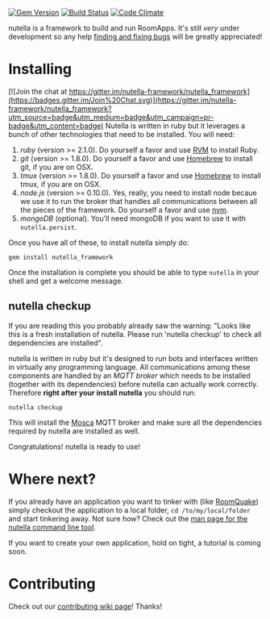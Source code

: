 
[![Gem Version](https://badge.fury.io/rb/nutella_framework.svg)](http://badge.fury.io/rb/nutella_framework) 
[![Build Status](https://travis-ci.org/nutella-framework/nutella_framework.svg?branch=master)](https://travis-ci.org/nutella-framework/nutella_framework)
[![Code Climate](https://codeclimate.com/github/nutella-framework/nutella_framework/badges/gpa.svg)](https://codeclimate.com/github/nutella-framework/nutella_framework)

nutella is a framework to build and run RoomApps. It's still _very_ under development so any help [finding and fixing bugs](https://github.com/nutella-framework/nutella_framework/issues) will be greatly appreciated!

# Installing

[![Join the chat at https://gitter.im/nutella-framework/nutella_framework](https://badges.gitter.im/Join%20Chat.svg)](https://gitter.im/nutella-framework/nutella_framework?utm_source=badge&utm_medium=badge&utm_campaign=pr-badge&utm_content=badge)
Nutella is written in ruby but it leverages a bunch of other technologies that need to be installed. You will need:

1. _ruby_ (version >= 2.1.0). Do yourself a favor and use [RVM](https://rvm.io/rvm/install) to install Ruby.
1. _git_ (version >= 1.8.0). Do yourself a favor and use [Homebrew](http://brew.sh/) to install git, if you are on OSX.
1. _tmux_ (version >= 1.8.0). Do yourself a favor and use [Homebrew](http://brew.sh/) to install tmux, if you are on OSX.
1. _node.js_ (version >= 0.10.0). Yes, really, you need to install node becaue we use it to run the broker that handles all communications between all the pieces of the framework. Do yourself a favor and use [nvm](https://github.com/creationix/nvm).
1. _mongoDB_ (optional). You'll need mongoDB if you want to use it with `nutella.persist`.

Once you have all of these, to install nutella simply do:
```
gem install nutella_framework
```
Once the installation is complete you should be able to type `nutella` in your shell and get a welcome message. 

## nutella checkup
If you are reading this you probably already saw the warning: "Looks like this is a fresh installation of nutella. Please run 'nutella checkup' to check all dependencies are installed".

nutella is written in ruby but it's designed to run bots and interfaces written in virtually any programming language. All communications among these components are handled by an _MQTT broker_ which needs to be installed (together with its dependencies) before nutella can actually work correctly. Therefore **right after your install nutella** you should run:
```
nutella checkup
```
This will install the [Mosca](http://www.mosca.io/) MQTT broker and make sure all the dependencies required by nutella are installed as well.

Congratulations! nutella is ready to use!


# Where next?
If you already have an application you want to tinker with (like [RoomQuake](https://github.com/ltg-uic/roomquake)) simply checkout the application to a local folder, `cd /to/my/local/folder` and start tinkering away. Not sure how? Check out the [man page for the nutella command line tool](https://github.com/nutella-framework/nutella_framework/wiki).

If you want to create your own application, hold on tight, a tutorial is coming soon.


# Contributing
Check out our [contributing wiki page](https://github.com/nutella-framework/nutella_framework/wiki/Contributing)! Thanks!
